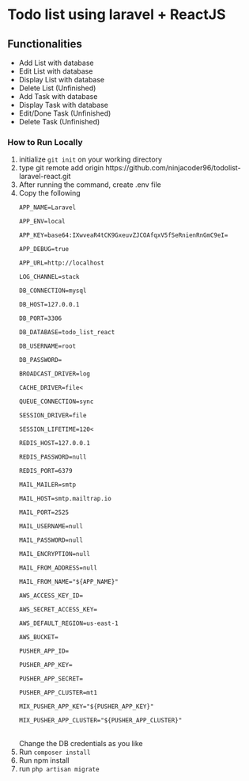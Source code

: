 <html>
<head>
</head>
<body>
<h1>Todo list using laravel + ReactJS</h1>
<h2>Functionalities</h2>
<ul>
    <li>Add List with database</li>
    <li>Edit List with database</li>
    <li>Display List with database</li>
    <li>Delete List (Unfinished)</li>
    <li>Add Task with database</li>
    <li>Display Task with database</li>
    <li>Edit/Done Task (Unfinished)</li>
    <li>Delete Task (Unfinished)</li>
</ul>
<h3>How to Run Locally</h3>
<ol>
    <li>initialize <code>git init</code> on your working directory</li>
    <li>type git remote add origin <span>https://github.com/ninjacoder96/todolist-laravel-react.git</span></li>
    <li>After running the command, create .env file</li>
    <li> Copy the following

<p><code>APP_NAME=Laravel</code></p>
<p><code>APP_ENV=local</code></p>
<p><code>APP_KEY=base64:IXwveaR4tCK9GxeuvZJCOAfqxV5fSeRnienRnGmC9eI=</code></p>
<p><code>APP_DEBUG=true</code></p>
<p><code>APP_URL=http://localhost</code></p>

<p><code>LOG_CHANNEL=stack</code></p>
<p><code>DB_CONNECTION=mysql</code></p>
<p><code>DB_HOST=127.0.0.1</code></p>
<p><code>DB_PORT=3306</code></p>
<p><code>DB_DATABASE=todo_list_react</code></p>
<p><code>DB_USERNAME=root</code></p>
<p><code>DB_PASSWORD=</code></p>

<p><code>BROADCAST_DRIVER=log</code></p>
<p><code>CACHE_DRIVER=file<</code></p>
<p><code>QUEUE_CONNECTION=sync</code></p>
<p><code>SESSION_DRIVER=file</code></p>
<p><code>SESSION_LIFETIME=120<</code></p>


<p><code>REDIS_HOST=127.0.0.1</code></p>
<p><code>REDIS_PASSWORD=null</code></p>
<p><code>REDIS_PORT=6379</code></p>

<p><code>MAIL_MAILER=smtp</code></p>
<p><code>MAIL_HOST=smtp.mailtrap.io</code></p>
<p><code>MAIL_PORT=2525</code></p>
<p><code>MAIL_USERNAME=null</code></p>
<p><code>MAIL_PASSWORD=null</code></p>
<p><code>MAIL_ENCRYPTION=null</code></p>
<p><code>MAIL_FROM_ADDRESS=null</code></p>
<p><code>MAIL_FROM_NAME="${APP_NAME}"</code></p>

<p><code>AWS_ACCESS_KEY_ID=</code></p>
<p><code>AWS_SECRET_ACCESS_KEY=</code></p>
<p><code>AWS_DEFAULT_REGION=us-east-1</code></p>
<p><code>AWS_BUCKET=</code></p>

<p><code>PUSHER_APP_ID=</code></p>
<p><code>PUSHER_APP_KEY=</code></p>
<p><code>PUSHER_APP_SECRET=</code></p>
<p><code>PUSHER_APP_CLUSTER=mt1</code></p>

<p><code>MIX_PUSHER_APP_KEY="${PUSHER_APP_KEY}"</code></p>
<p><code>MIX_PUSHER_APP_CLUSTER="${PUSHER_APP_CLUSTER}"</code></p>
   <br> Change the DB credentials as you like
</li>
<li>Run <code>composer install</code></li>
<li>Run npm install</li>
<li>run <code>php artisan migrate</code></li>

</ol>
</body>
</html>